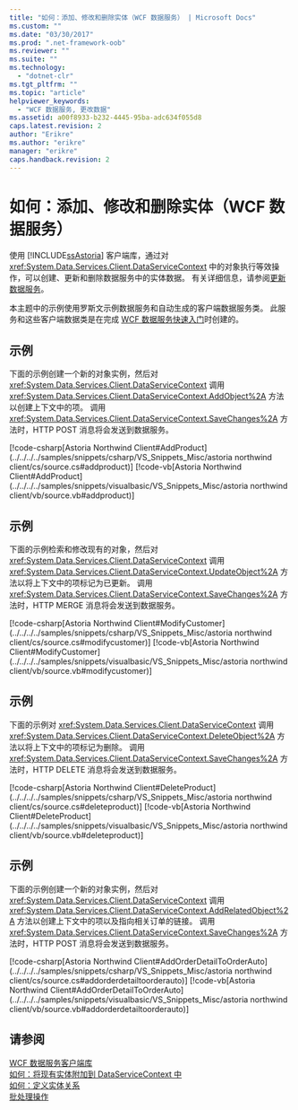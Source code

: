 ```yaml
---
title: "如何：添加、修改和删除实体（WCF 数据服务） | Microsoft Docs"
ms.custom: ""
ms.date: "03/30/2017"
ms.prod: ".net-framework-oob"
ms.reviewer: ""
ms.suite: ""
ms.technology: 
  - "dotnet-clr"
ms.tgt_pltfrm: ""
ms.topic: "article"
helpviewer_keywords: 
  - "WCF 数据服务, 更改数据"
ms.assetid: a00f8933-b232-4445-95ba-adc634f055d8
caps.latest.revision: 2
author: "Erikre"
ms.author: "erikre"
manager: "erikre"
caps.handback.revision: 2
---
```

# 如何：添加、修改和删除实体（WCF 数据服务）
使用 [!INCLUDE[ssAstoria](../../../../includes/ssastoria-md.md)] 客户端库，通过对 <xref:System.Data.Services.Client.DataServiceContext> 中的对象执行等效操作，可以创建、更新和删除数据服务中的实体数据。  有关详细信息，请参阅[更新数据服务](../../../../docs/framework/data/wcf/updating-the-data-service-wcf-data-services.md)。  
  
 本主题中的示例使用罗斯文示例数据服务和自动生成的客户端数据服务类。  此服务和这些客户端数据类是在完成 [WCF 数据服务快速入门](../../../../docs/framework/data/wcf/quickstart-wcf-data-services.md)时创建的。  
  
## 示例  
 下面的示例创建一个新的对象实例，然后对 <xref:System.Data.Services.Client.DataServiceContext> 调用 <xref:System.Data.Services.Client.DataServiceContext.AddObject%2A> 方法以创建上下文中的项。  调用 <xref:System.Data.Services.Client.DataServiceContext.SaveChanges%2A> 方法时，HTTP POST 消息将会发送到数据服务。  
  
 [!code-csharp[Astoria Northwind Client#AddProduct](../../../../samples/snippets/csharp/VS_Snippets_Misc/astoria northwind client/cs/source.cs#addproduct)]
 [!code-vb[Astoria Northwind Client#AddProduct](../../../../samples/snippets/visualbasic/VS_Snippets_Misc/astoria northwind client/vb/source.vb#addproduct)]  
  
## 示例  
 下面的示例检索和修改现有的对象，然后对 <xref:System.Data.Services.Client.DataServiceContext> 调用 <xref:System.Data.Services.Client.DataServiceContext.UpdateObject%2A> 方法以将上下文中的项标记为已更新。  调用 <xref:System.Data.Services.Client.DataServiceContext.SaveChanges%2A> 方法时，HTTP MERGE 消息将会发送到数据服务。  
  
 [!code-csharp[Astoria Northwind Client#ModifyCustomer](../../../../samples/snippets/csharp/VS_Snippets_Misc/astoria northwind client/cs/source.cs#modifycustomer)]
 [!code-vb[Astoria Northwind Client#ModifyCustomer](../../../../samples/snippets/visualbasic/VS_Snippets_Misc/astoria northwind client/vb/source.vb#modifycustomer)]  
  
## 示例  
 下面的示例对 <xref:System.Data.Services.Client.DataServiceContext> 调用 <xref:System.Data.Services.Client.DataServiceContext.DeleteObject%2A> 方法以将上下文中的项标记为删除。  调用 <xref:System.Data.Services.Client.DataServiceContext.SaveChanges%2A> 方法时，HTTP DELETE 消息将会发送到数据服务。  
  
 [!code-csharp[Astoria Northwind Client#DeleteProduct](../../../../samples/snippets/csharp/VS_Snippets_Misc/astoria northwind client/cs/source.cs#deleteproduct)]
 [!code-vb[Astoria Northwind Client#DeleteProduct](../../../../samples/snippets/visualbasic/VS_Snippets_Misc/astoria northwind client/vb/source.vb#deleteproduct)]  
  
## 示例  
 下面的示例创建一个新的对象实例，然后对 <xref:System.Data.Services.Client.DataServiceContext> 调用 <xref:System.Data.Services.Client.DataServiceContext.AddRelatedObject%2A> 方法以创建上下文中的项以及指向相关订单的链接。  调用 <xref:System.Data.Services.Client.DataServiceContext.SaveChanges%2A> 方法时，HTTP POST 消息将会发送到数据服务。  
  
 [!code-csharp[Astoria Northwind Client#AddOrderDetailToOrderAuto](../../../../samples/snippets/csharp/VS_Snippets_Misc/astoria northwind client/cs/source.cs#addorderdetailtoorderauto)]
 [!code-vb[Astoria Northwind Client#AddOrderDetailToOrderAuto](../../../../samples/snippets/visualbasic/VS_Snippets_Misc/astoria northwind client/vb/source.vb#addorderdetailtoorderauto)]  
  
## 请参阅  
 [WCF 数据服务客户端库](../../../../docs/framework/data/wcf/wcf-data-services-client-library.md)   
 [如何：将现有实体附加到 DataServiceContext 中](../../../../docs/framework/data/wcf/attach-an-existing-entity-to-dc-wcf-data.md)   
 [如何：定义实体关系](../../../../docs/framework/data/wcf/how-to-define-entity-relationships-wcf-data-services.md)   
 [批处理操作](../../../../docs/framework/data/wcf/batching-operations-wcf-data-services.md)